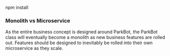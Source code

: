 npm install


### Monolith vs Microservice

  As the entire business concept is designed around ParkBot, the ParkBot class will eventually become a monolith as new business features are rolled out. Features should be designed to inevitably be rolled into their own microservice as they scale. 



  